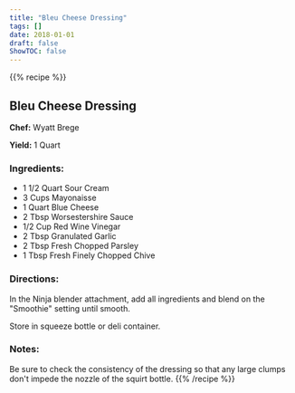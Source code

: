 ```yaml
---
title: "Bleu Cheese Dressing"
tags: []
date: 2018-01-01
draft: false
ShowTOC: false
---
```


{{% recipe %}}

## Bleu Cheese Dressing

**Chef:** Wyatt Brege

**Yield:** 1 Quart


### Ingredients:

-   1 1/2 Quart Sour Cream
-   3 Cups Mayonaisse
-   1 Quart Blue Cheese
-   2 Tbsp Worsestershire Sauce
-   1/2 Cup Red Wine Vinegar
-   2 Tbsp Granulated Garlic
-   2 Tbsp Fresh Chopped Parsley
-   1 Tbsp Fresh Finely Chopped Chive

### Directions: 

In the Ninja blender attachment, add all ingredients and blend on the
\"Smoothie\" setting until smooth.

Store in squeeze bottle or deli container.

### Notes: 

Be sure to check the consistency of the dressing so that any large
clumps don\'t impede the nozzle of the squirt bottle.
{{% /recipe %}}
